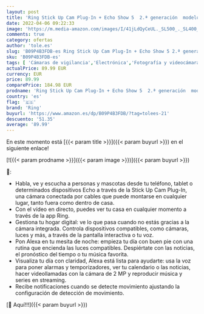 ```yaml
---
layout: post
title: 'Ring Stick Up Cam Plug-In + Echo Show 5  2.ª generación  modelo de 2021  - Pantalla inteligente con Alexa | Cámara de seguridad HD con comunicación bidireccional  compatible con Alexa'
date: 2022-04-06 09:22:33
image: 'https://m.media-amazon.com/images/I/41jLdQyCeUL._SL500_._SL400_.jpg'
comments: true
category: ofertas
author: 'tole.es'
slug: 'B09P4B3FDB-es Ring Stick Up Cam Plug-In + Echo Show 5 2.ª generación...'
sku: 'B09P4B3FDB-es'
tags: [ 'Cámaras de vigilancia','Electrónica','Fotografía y videocámaras','alexa','ring', ]
actualPrice: 89.99 EUR
currency: EUR
price: 89.99
comparePrice: 184.98 EUR
prodname: 'Ring Stick Up Cam Plug-In + Echo Show 5  2.ª generación  modelo de 2021  - Pantalla inteligente con Alexa | Cámara de seguridad HD con comunicación bidireccional  compatible con Alexa'
country: 'es'
flag: '🇪🇸'
brand: 'Ring'
buyurl: 'https://www.amazon.es/dp/B09P4B3FDB/?tag=tolees-21'
descuento: '51.35'
average: '89.99'
---
```


En este momento está [{{< param title >}}]({{< param buyurl >}}) en el siguiente enlace!

[![{{< param prodname >}}]({{< param image >}})]({{< param buyurl >}})

🔎:

- Habla, ve y escucha a personas y mascotas desde tu teléfono, tablet o determinados dispositivos Echo a través de la Stick Up Cam Plug-In, una cámara conectada por cables que puede montarse en cualquier lugar, tanto fuera como dentro de casa.
- Con el vídeo en directo, puedes ver tu casa en cualquier momento a través de la app Ring.
- Gestiona tu hogar digital: ve lo que pasa cuando no estás gracias a la cámara integrada. Controla dispositivos compatibles, como cámaras, luces y más, a través de la pantalla interactiva o tu voz.
- Pon Alexa en tu mesita de noche: empieza tu día con buen pie con una rutina que encienda las luces compatibles. Despiértate con las noticias, el pronóstico del tiempo o tu música favorita.
- Visualiza tu día con claridad, Alexa está lista para ayudarte: usa la voz para poner alarmas y temporizadores, ver tu calendario o las noticias, hacer videollamadas con la cámara de 2 MP y reproducir música y series en streaming.
- Recibe notificaciones cuando se detecte movimiento ajustando la configuración de detección de movimiento.

[🛒 Aquí!!!]({{< param buyurl >}})
